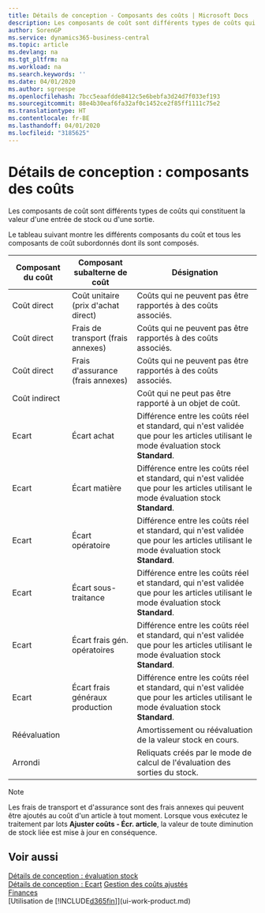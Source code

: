 ```yaml
---
title: Détails de conception - Composants des coûts | Microsoft Docs
description: Les composants de coût sont différents types de coûts qui constituent la valeur d'une entrée de stock ou d'une sortie.
author: SorenGP
ms.service: dynamics365-business-central
ms.topic: article
ms.devlang: na
ms.tgt_pltfrm: na
ms.workload: na
ms.search.keywords: ''
ms.date: 04/01/2020
ms.author: sgroespe
ms.openlocfilehash: 7bcc5eaafdde8412c5e6bebfa3d24d7f033ef193
ms.sourcegitcommit: 88e4b30eaf6fa32af0c1452ce2f85ff1111c75e2
ms.translationtype: HT
ms.contentlocale: fr-BE
ms.lasthandoff: 04/01/2020
ms.locfileid: "3185625"
---
```

# <a name="design-details-cost-components"></a>Détails de conception : composants des coûts
Les composants de coût sont différents types de coûts qui constituent la valeur d'une entrée de stock ou d'une sortie.  

 Le tableau suivant montre les différents composants du coût et tous les composants de coût subordonnés dont ils sont composés.  

|Composant du coût|Composant subalterne de coût|Désignation|  
|--------------------|--------------------------------|---------------------------------------|  
|Coût direct|Coût unitaire (prix d'achat direct)|Coûts qui ne peuvent pas être rapportés à des coûts associés.|  
|Coût direct|Frais de transport (frais annexes)|Coûts qui ne peuvent pas être rapportés à des coûts associés.|  
|Coût direct|Frais d'assurance (frais annexes)|Coûts qui ne peuvent pas être rapportés à des coûts associés.|  
|Coût indirect||Coût qui ne peut pas être rapporté à un objet de coût.|  
|Ecart|Écart achat|Différence entre les coûts réel et standard, qui n'est validée que pour les articles utilisant le mode évaluation stock **Standard**.|  
|Ecart|Écart matière|Différence entre les coûts réel et standard, qui n'est validée que pour les articles utilisant le mode évaluation stock **Standard**.|  
|Ecart|Écart opératoire|Différence entre les coûts réel et standard, qui n'est validée que pour les articles utilisant le mode évaluation stock **Standard**.|  
|Ecart|Écart sous-traitance|Différence entre les coûts réel et standard, qui n'est validée que pour les articles utilisant le mode évaluation stock **Standard**.|  
|Ecart|Écart frais gén. opératoires|Différence entre les coûts réel et standard, qui n'est validée que pour les articles utilisant le mode évaluation stock **Standard**.|  
|Ecart|Écart frais généraux production|Différence entre les coûts réel et standard, qui n'est validée que pour les articles utilisant le mode évaluation stock **Standard**.|  
|Réévaluation||Amortissement ou réévaluation de la valeur stock en cours.|  
|Arrondi||Reliquats créés par le mode de calcul de l'évaluation des sorties du stock.|  

> [!NOTE]  
>  Les frais de transport et d'assurance sont des frais annexes qui peuvent être ajoutés au coût d'un article à tout moment. Lorsque vous exécutez le traitement par lots **Ajuster coûts - Écr. article**, la valeur de toute diminution de stock liée est mise à jour en conséquence.  

## <a name="see-also"></a>Voir aussi  
 [Détails de conception : évaluation stock](design-details-inventory-costing.md)   
 [Détails de conception : Ecart](design-details-variance.md) [Gestion des coûts ajustés](finance-manage-inventory-costs.md)  
 [Finances](finance.md)  
 [Utilisation de [!INCLUDE[d365fin](includes/d365fin_md.md)]](ui-work-product.md)  
